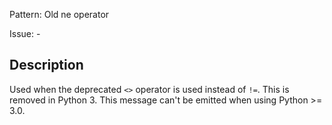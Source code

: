 Pattern: Old ne operator

Issue: -

## Description

Used when the deprecated `<>` operator is used instead of `!=`. This is removed in Python 3. This message can't be emitted when using Python >= 3.0.